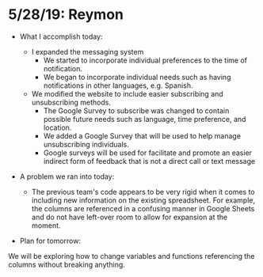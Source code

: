 5/28/19: Reymon
================

* What I accomplish today:
    * I expanded the messaging system 
       * We started to incorporate individual preferences to the time of notification.
       * We began to incorporate individual needs such as having notifications in other languages, e.g. Spanish.
    * We modified the website to include easier subscribing and unsubscribing methods. 
       * The Google Survey to subscribe was changed to contain possible future needs such as language, time preference, and location.
       * We added a Google Survey that will be used to help manage unsubscribing individuals.
       * Google surveys will be used for facilitate and promote an easier indirect form of feedback that is not a direct call or text message
    
* A problem we ran into today:
    * The previous team's code appears to be very rigid when it comes to including new information on the existing spreadsheet. For example, the columns are referenced in a confusing manner in Google Sheets and do not have left-over room to allow for expansion at the moment. 

* Plan for tomorrow:

We will be exploring how to change variables and functions referencing the columns without breaking anything. 
